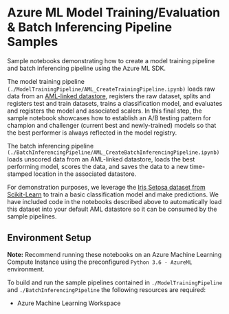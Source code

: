 # Azure ML Model Training/Evaluation & Batch Inferencing Pipeline Samples

Sample notebooks demonstrating how to create a model training pipeline and batch inferencing pipeline using the Azure ML SDK. 

The model training pipeline `(./ModelTrainingPipeline/AML_CreateTrainingPipeline.ipynb)` loads raw data from an [AML-linked datastore](https://docs.microsoft.com/en-us/azure/machine-learning/how-to-access-data), registers the raw dataset, splits and registers test and train datasets, trains a classification model, and evaluates and registers the model and associated scalers. In this final step, the sample notebook showcases how to establish an A/B testing pattern for champion and challenger (current best and newly-trained) models so that the best performer is always reflected in the model registry.

The batch inferencing pipeline `(./BatchInferencingPipeline/AML_CreateBatchInferencingPipeline.ipynb)` loads unscored data from an AML-linked datastore, loads the best performing model, scores the data, and saves the data to a new time-stamped location in the associated datastore.

For demonstration purposes, we leverage the [Iris Setosa dataset from Scikit-Learn](https://scikit-learn.org/stable/auto_examples/datasets/plot_iris_dataset.html) to train a basic classification model and make predictions. We have included code in the notebooks described above to automatically load this dataset into your default AML datastore so it can be consumed by the sample pipelines.

## Environment Setup
<b>Note:</b> Recommend running these notebooks on an Azure Machine Learning Compute Instance using the preconfigured `Python 3.6 - AzureML` environment.

To build and run the sample pipelines contained in `./ModelTrainingPipeline` and `./BatchInferencingPipeline` the following resources are required:
* Azure Machine Learning Workspace